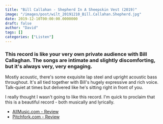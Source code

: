```yaml
---
title: "Bill Callahan - Shepherd In A Sheepskin Vest (2019)"
image: "/images/post/wilt_20191210_Bill.Callahan.Shepherd.jpg"
date: 2019-12-10T00:00:00.0000000
draft: false
author: "David"
tags: []
categories: ["Listen"]
---
```

### This record is like your very own private audience with Bill Callaghan. The songs are intimate and slightly discomforting, but it's always very, very engaging.  
  
Mostly acoustic, there's some exquisite lap steel and upright acoustic bass throughout. It's all tied together with Bill's hugely expressive and rich voice. Talk-quiet at times but delivered like he's sitting right in front of you.  
  
I really thought I wasn't going to like this record. I'm quick to proclaim that this is a beautiful record - both musically and lyrically.

-  [AllMusic.com - Review](https://www.allmusic.com/album/shepherd-in-a-sheepskin-vest-mw0003278887)
-  [Pitchfork.com - Review](https://pitchfork.com/reviews/albums/bill-callahan-shepherd-in-a-sheepskin-vest/)